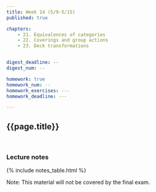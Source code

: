 ```yaml
---
title: Week 14 (5/9-5/15)
published: true

chapters:
    - 21. Equivalences of categories
    - 22. Coverings and group actions
    - 23. Deck transformations


digest_deadline: --
digest_num: --

homework: true
homework_num: --
homework_exercises: ---
homework_deadline: ---

---
```


<style>
    ul {
        padding-left: 20px;
    }
</style>


## {{page.title}}



<br/>

### Lecture notes

{% include notes_table.html %}


Note: This material will not be covered by the final exam. 

<br/>


